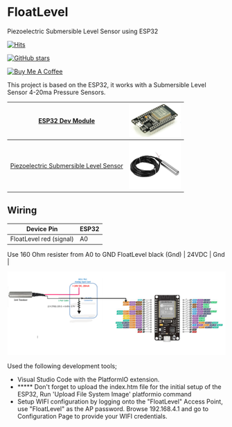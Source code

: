 # FloatLevel
Piezoelectric Submersible Level Sensor using ESP32

[![Hits](https://hits.seeyoufarm.com/api/count/incr/badge.svg?url=https%3A%2F%2Fgithub.com%2FClassicDIY%2FFloatLevel&count_bg=%2379C83D&title_bg=%23555555&icon=&icon_color=%23E7E7E7&title=hits&edge_flat=false)](https://hits.seeyoufarm.com)

[![GitHub stars](https://img.shields.io/github/stars/ClassicDIY/FloatLevel?style=for-the-badge)](https://github.com/ClassicDIY/FloatLevel/stargazers)

<a href="https://www.buymeacoffee.com/r4K2HIB" target="_blank"><img src="https://cdn.buymeacoffee.com/buttons/v2/default-yellow.png" alt="Buy Me A Coffee" style="height: 60px !important;width: 217px !important;" ></a>

This project is based on the ESP32, it works with a Submersible Level Sensor 4-20ma Pressure Sensors.

|<a href="https://www.aliexpress.com/item/32826540261.html?src=google&src=google&albch=shopping&acnt=494-037-6276&isdl=y&slnk=&plac=&mtctp=&albbt=Google_7_shopping&aff_platform=google&aff_short_key=UneMJZVf&&albagn=888888&albcp=7386552844&albag=80241711349&trgt=743612850714&crea=en32826540261&netw=u&device=c&albpg=743612850714&albpd=en32826540261&gclid=Cj0KCQjw-r71BRDuARIsAB7i_QMqV6A_E4zdDcSiXs2j3qIUm4cIgdCFfkDs1Egmak4QgCXrvfcQXAkaAu2WEALw_wcB&gclsrc=aw.ds"> ESP32 Dev Module</a>|<img src="./Pictures/ESP32.png" width="120"/>|
|---|---|
|<a href="https://www.amazon.ca/Submersible-Pressure-Sensors-Transmitter-Detector/dp/B0C448QTPV/ref=sr_1_4?crid=3CJBD6RVJBXIN&dib=eyJ2IjoiMSJ9.-c4XDq79iyTpaMJEcIONxg6ZYhjfyJE7SA4uxqeZePKyQjjeDzo3SH5cLsPx5ghm_VEf8Ub5_hHfM4VFpO-rCBVYFWDvaoBf8b4YlDWAFkldA8fKzpWkDEDY8zQPxDDhIctZy2XMjohPo_U5Vc8ERiVTV-V5IM52brOpZwNNLQ4GcR5GBQZfZPUmkFMXJaQntatI7UmpWTgs9PQfwXFRMiKZSPG2ig8dzkgWiYOdhCCiE_pXHoOVFQTN9eYNN8R848bcikWC7MRxHCkisC_0IO3i41ul8x2lBzO33FopJoc2uRtDa1qwxfmarhE3uoWHq6JymuPkQ9EhDo2CgxyJD2C4di87L1yWubGMS-ZI_i2iO2f7LLxIZVXNeUF0DhqjNlSqql03UUnpc2AgPD1qtKYhSGKWdEgXE7L7Ae6jdSLrULCPj6ewRcWuKJM82-TK.-IQH48So9kr3tc-yNsUj39FTi4GGFmpREAOUC7myftA&dib_tag=se&keywords=Piezoelectric%2BSubmersible%2BLevel%2BSensor&qid=1737633768&sprefix=piezoelectric%2Bsubmersible%2Blevel%2Bsensor%2Caps%2C132&sr=8-4&th=1"> Piezoelectric Submersible Level Sensor </a>|<img src="./Pictures/Sensor.png" width="120"/>|

## Wiring

Device Pin | ESP32 |
--- | --- |
FloatLevel red (signal)  | A0 |
Use 160 Ohm resister from A0 to GND
FloatLevel black (Gnd) | 24VDC | Gnd |

<p align="left">
  <img src="./Pictures/diagram.png" width="800"/>
</p>

Used the following development tools;

<ul>
  <li>Visual Studio Code with the PlatformIO extension.</li>
  <li>***** Don't forget to upload the index.htm file for the initial setup of the ESP32, Run 'Upload File System Image' platformio command</li>
  <li>Setup WIFI configuration by logging onto the "FloatLevel" Access Point, use "FloatLevel" as the AP password. Browse 192.168.4.1 and go to Configuration Page to provide your WIFI credentials.
</ul>

